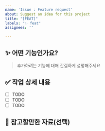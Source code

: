 ```yaml
---
name: 'Issue : Feature request'
about: Suggest an idea for this project
title: "[FEAT]"
labels: "✨ feat"
assignees: ''

---
```


## ✨ 어떤 기능인가요?

> 추가하려는 기능에 대해 간결하게 설명해주세요

## ✅ 작업 상세 내용

- [ ] TODO
- [ ] TODO
- [ ] TODO

## 📁 참고할만한 자료(선택)
